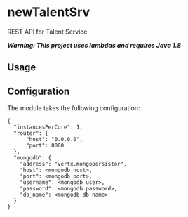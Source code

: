 newTalentSrv
=========

REST API for Talent Service

***Warning: This project uses lambdas and requires Java 1.8***

## Usage

## Configuration
The module takes the following configuration:

    {
      "instancesPerCore": 1,
      "router": {
          "host": "0.0.0.0",
          "port": 8080
      },
      "mongodb": {
        "address": "vertx.mongopersistor",
        "host": <mongodb host>,
        "port": <mongodb port>,
        "username": <mongodb user>,
        "password": <mongodb password>,
        "db_name": <mongodb db name>
      }
    }
